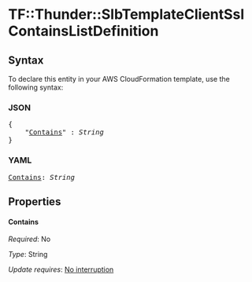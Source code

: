 # TF::Thunder::SlbTemplateClientSsl ContainsListDefinition

## Syntax

To declare this entity in your AWS CloudFormation template, use the following syntax:

### JSON

<pre>
{
    "<a href="#contains" title="Contains">Contains</a>" : <i>String</i>
}
</pre>

### YAML

<pre>
<a href="#contains" title="Contains">Contains</a>: <i>String</i>
</pre>

## Properties

#### Contains

_Required_: No

_Type_: String

_Update requires_: [No interruption](https://docs.aws.amazon.com/AWSCloudFormation/latest/UserGuide/using-cfn-updating-stacks-update-behaviors.html#update-no-interrupt)


